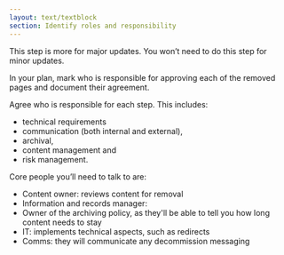 ```yaml
---
layout: text/textblock
section: Identify roles and responsibility
---
```

This step is more for major updates. You won’t need to do this step for minor updates.

In your plan, mark who is responsible for approving each of the removed pages and document their agreement.

Agree who is responsible for each step. This includes:
- technical requirements
- communication (both internal and external), 
- archival, 
- content management and 
- risk management.

Core people you’ll need to talk to are: 
- Content owner: reviews content for removal 
- Information and records manager: 
- Owner of the archiving policy, as they'll be able to tell you how long content needs to stay
- IT: implements technical aspects, such as redirects
- Comms: they will communicate any decommission messaging
